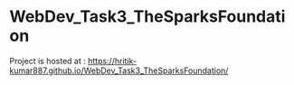 # WebDev_Task3_TheSparksFoundation
Project is hosted at :  https://hritik-kumar887.github.io/WebDev_Task3_TheSparksFoundation/
